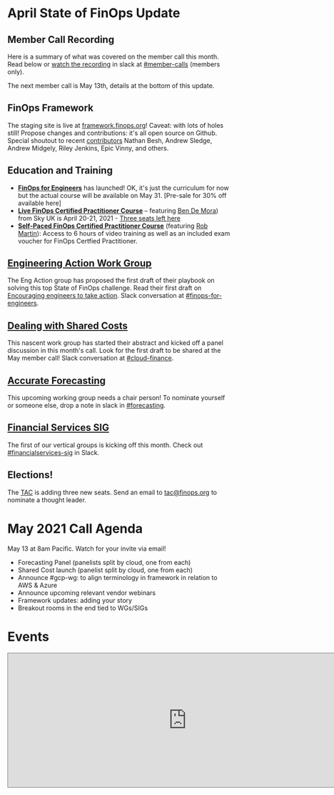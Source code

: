 # April State of FinOps Update

## Member Call Recording

Here is a summary of what was covered on the member call this month. Read below or [watch the recording](https://finopsfoundation.slack.com/archives/CHZ9QE1U0) in slack at [#member-calls](https://finopsfoundation.slack.com/archives/CHZ9QE1U0) (members only). 

The next member call is May 13th, details at the bottom of this update.

## FinOps Framework

The staging site is live at [framework.finops.org](https://framework.finops.org)! Caveat: with lots of holes still! Propose changes and contributions: it's all open source on Github. Special shoutout to recent [contributors](https://github.com/finopsfoundation/framework/graphs/contributors) Nathan Besh, Andrew Sledge, Andrew Midgely, Riley Jenkins, Epic Vinny, and others.

## Education and Training

- **[FinOps for Engineers](https://www.eventbrite.com/e/finops-for-engineering-training-self-paced-course-course-pre-sale-tickets-149961353445)** has launched! OK, it's just the curriculum for now but the actual course will be available on May 31. [Pre-sale for 30% off available here]
- **[Live FinOps Certified Practitioner Course](https://www.eventbrite.com/e/finops-certified-practitioner-course-w-ben-sky-uk-tickets-145114638791)** – featuring [Ben De Mora](https://www.linkedin.com/in/bendemora?originalSubdomain=uk)) from Sky UK is April 20-21, 2021 - [Three seats left here](https://www.eventbrite.com/e/finops-certified-practitioner-course-w-ben-sky-uk-tickets-145114638791)
- **[Self-Paced FinOps Certified Practitioner Course](https://www.eventbrite.com/e/finops-certified-practitioner-self-paced-course-tickets-150987081425)** (featuring [Rob Martin](https://www.linkedin.com/in/robmartin3)): Access to 6 hours of video training as well as an included exam voucher for FinOps Certfied Practitioner.

## [Engineering Action Work Group](https://framework.finops.org/challenges/encouraging-engineers-to-take-action/)

The Eng Action group has proposed the first draft of their playbook on solving this top State of FinOps challenge. Read their first draft on [Encouraging engineers to take action](https://framework.finops.org/challenges/encouraging-engineers-to-take-action/). Slack conversation at [#finops-for-engineers](https://finopsfoundation.slack.com/archives/C014CFZTE1W).

## [Dealing with Shared Costs](https://framework.finops.org/challenges/identifying-shared-costs/)

This nascent work group has started their abstract and kicked off a panel discussion in this month's call. Look for the first draft to be shared at the May member call! Slack conversation at [#cloud-finance](https://finopsfoundation.slack.com/archives/C013NCE3WD8).

## [Accurate Forecasting](https://framework.finops.org/challenges/accurate-forecasts/)

This upcoming working group needs a chair person! To nominate yourself or someone else, drop a note in slack in [#forecasting](https://finopsfoundation.slack.com/archives/C01T6BW6TFZ).

## [Financial Services SIG](https://finopsfoundation.slack.com/archives/C01SWA5RWHZ)

The first of our vertical groups is kicking off this month. Check out [#financialservices-sig](https://finopsfoundation.slack.com/archives/C01SWA5RWHZ) in Slack.

## Elections!

The [TAC](https://github.com/finopsfoundation/tac) is adding three new seats. Send an email to tac@finops.org to nominate a thought leader.

# May 2021 Call Agenda
May 13 at 8am Pacific. Watch for your invite via email!
- Forecasting Panel (panelists split by cloud, one from each)
- Shared Cost launch (panelist split by cloud, one from each)
- Announce #gcp-wg: to align terminology in framework in relation to AWS & Azure
- Announce upcoming relevant vendor webinars 
- Framework updates: adding your story
- Breakout rooms in the end tied to WGs/SIGs

# Events

<iframe src="https://calendar.google.com/calendar/embed?height=300&amp;wkst=1&amp;bgcolor=%23ffffff&amp;ctz=America%2FLos_Angeles&amp;src=Zmlub3BzLm9yZ19hMGV0aDV2amZlcHRkMWQ5dTQ2bjN2OW1jZ0Bncm91cC5jYWxlbmRhci5nb29nbGUuY29t&amp;color=%23AD1457&amp;mode=AGENDA" style="border:solid 1px #777" width="800" height="300" frameborder="0" scrolling="no"></iframe>

